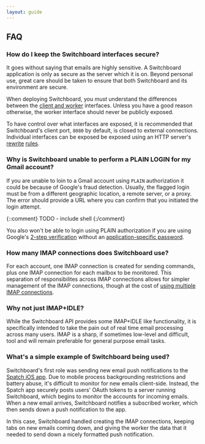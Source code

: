 ```yaml
---
layout: guide
---
```


## FAQ

### How do I keep the Switchboard interfaces secure?

It goes without saying that emails are highly sensitive. A Switchboard
application is only as secure as the server which it is on. Beyond
personal use, great care should be taken to ensure that both
Switchboard and its environment are secure.

When deploying Switchboard, you *must* understand the differences
between the [client and worker](/guide/client) interfaces. Unless
you have a good reason otherwise, the worker interface should
never be publicly exposed.

To have control over what interfaces are exposed, it is recommended
that Switchboard's client port, `8080` by default, is closed to
external connections. Individual interfaces can be exposed be exposed
using an HTTP server's
[rewrite](http://nginx.org/en/docs/http/ngx_http_rewrite_module.html)
[rules](http://httpd.apache.org/docs/current/mod/mod_rewrite.html).

### Why is Switchboard unable to perform a PLAIN LOGIN for my Gmail account?

If you are unable to loin to a Gmail account using `PLAIN`
authorization it could be because of Google's fraud
detection. Usually, the flagged login must be from a different
geographic location, a remote server, or a proxy. The error should
provide a URL where you can confirm that you initiated the login
attempt.

{::comment}
TODO - include shell
{:/comment}

You also won't be able to login using PLAIN authorization if you are
using Google's [2-step
verification](http://www.google.com/landing/2step/) without an
[application-specific password](https://support.google.com/accounts/answer/185833?hl=en).

### How many IMAP connections does Switchboard use?

For each account, one IMAP connection is created for sending commands,
plus one IMAP connection for each mailbox to be monitored. This
separation of responsibilites across IMAP connections allows for
simpler management of the IMAP connections, though at the cost of
[using multiple IMAP connections](https://support.google.com/mail/answer/97150?hl=en).

### Why not just IMAP+IDLE?

While the Switchboard API provides some IMAP+IDLE like functionality,
it is specifically intended to take the pain out of real time email
processing across many users. IMAP is a sharp, if sometimes low-level
and difficult, tool and will remain preferable for general purpose
email tasks.

### What's a simple example of Switchboard being used?

Switchboard's first role was sending new email push notifications to
the [Spatch iOS app](http://spatch.co). Due to mobile process
backgrounding restrictions and battery abuse, it's difficult to
monitor for new emails client-side. Instead, the Spatch app securely
posts users' OAuth tokens to a server running Switchboard, which
begins to monitor the accounts for incoming emails. When a new email
arrives, Switchboard notifies a subscribed worker, which then sends
down a push notification to the app.

In this case, Switchboard handled creating the IMAP connections,
keeping tabs on new emails coming down, and giving the worker
the data that it needed to send down a nicely formatted push
notification.
